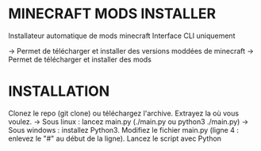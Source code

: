 MINECRAFT MODS INSTALLER
========================

Installateur automatique de mods minecraft
Interface CLI uniquement

-> Permet de télécharger et installer des versions moddées de minecraft
-> Permet de télécharger et installer des mods

INSTALLATION
============

Clonez le repo (git clone) ou téléchargez l'archive. Extrayez la où vous voulez.
-> Sous linux : lancez main.py (./main.py ou python3 ./main.py)
-> Sous windows : installez Python3. Modifiez le fichier main.py (ligne 4 : enlevez le "#" au début de la ligne). Lancez le script avec Python
